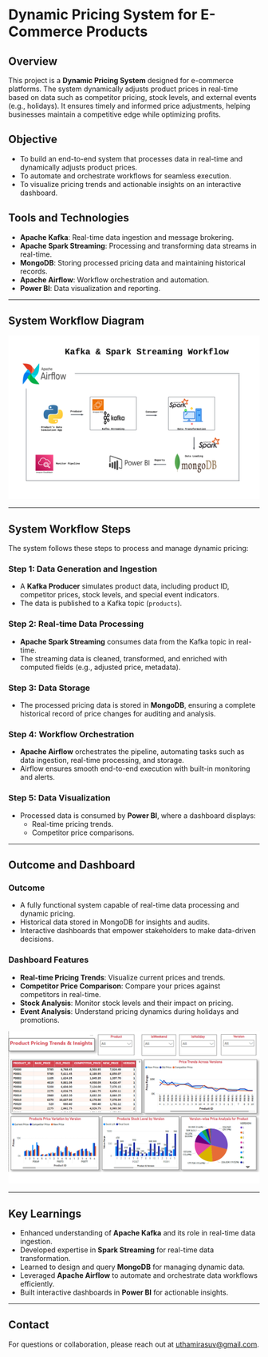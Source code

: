 
# Dynamic Pricing System for E-Commerce Products  

## Overview  
This project is a **Dynamic Pricing System** designed for e-commerce platforms. The system dynamically adjusts product prices in real-time based on data such as competitor pricing, stock levels, and external events (e.g., holidays). It ensures timely and informed price adjustments, helping businesses maintain a competitive edge while optimizing profits.  

## Objective  
- To build an end-to-end system that processes data in real-time and dynamically adjusts product prices.  
- To automate and orchestrate workflows for seamless execution.  
- To visualize pricing trends and actionable insights on an interactive dashboard.  

## Tools and Technologies  
- **Apache Kafka**: Real-time data ingestion and message brokering.  
- **Apache Spark Streaming**: Processing and transforming data streams in real-time.  
- **MongoDB**: Storing processed pricing data and maintaining historical records.  
- **Apache Airflow**: Workflow orchestration and automation.  
- **Power BI**: Data visualization and reporting.  
---
## System Workflow Diagram
![ER Diagram](https://raw.githubusercontent.com/uthami-rasu/Dynamic-Pricing-System/refs/heads/main/Diagram/System%20Architecture.png)


---

## System Workflow Steps
The system follows these steps to process and manage dynamic pricing:  

### Step 1: Data Generation and Ingestion  
- A **Kafka Producer** simulates product data, including product ID, competitor prices, stock levels, and special event indicators.  
- The data is published to a Kafka topic (`products`).  

### Step 2: Real-time Data Processing  
- **Apache Spark Streaming** consumes data from the Kafka topic in real-time.  
- The streaming data is cleaned, transformed, and enriched with computed fields (e.g., adjusted price, metadata).  

### Step 3: Data Storage  
- The processed pricing data is stored in **MongoDB**, ensuring a complete historical record of price changes for auditing and analysis.  

### Step 4: Workflow Orchestration  
- **Apache Airflow** orchestrates the pipeline, automating tasks such as data ingestion, real-time processing, and storage.  
- Airflow ensures smooth end-to-end execution with built-in monitoring and alerts.  

### Step 5: Data Visualization  
- Processed data is consumed by **Power BI**, where a dashboard displays:  
  - Real-time pricing trends.  
  - Competitor price comparisons. 

---

## Outcome and Dashboard  
### Outcome  
- A fully functional system capable of real-time data processing and dynamic pricing.  
- Historical data stored in MongoDB for insights and audits.  
- Interactive dashboards that empower stakeholders to make data-driven decisions.  


### Dashboard Features  
- **Real-time Pricing Trends**: Visualize current prices and trends.  
- **Competitor Price Comparison**: Compare your prices against competitors in real-time.  
- **Stock Analysis**: Monitor stock levels and their impact on pricing.  
- **Event Analysis**: Understand pricing dynamics during holidays and promotions.  

![ER Diagram](https://raw.githubusercontent.com/uthami-rasu/Dynamic-Pricing-System/refs/heads/main/Diagram/Insights.png)

---

## Key Learnings  
- Enhanced understanding of **Apache Kafka** and its role in real-time data ingestion.  
- Developed expertise in **Spark Streaming** for real-time data transformation.  
- Learned to design and query **MongoDB** for managing dynamic data.  
- Leveraged **Apache Airflow** to automate and orchestrate data workflows efficiently.  
- Built interactive dashboards in **Power BI** for actionable insights.  

--- 
## Contact
For questions or collaboration, please reach out at uthamirasuv@gmail.com.

